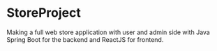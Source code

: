 ﻿# StoreProject

Making a full web store application with user and admin side with Java Spring Boot for the backend and ReactJS for frontend.
